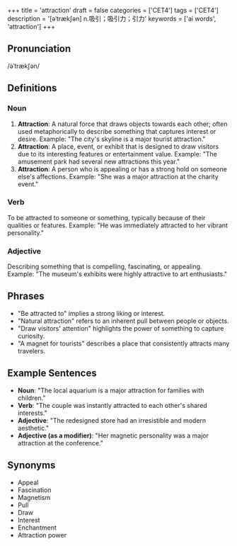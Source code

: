 +++
title = 'attraction'
draft = false
categories = ['CET4']
tags = ['CET4']
description = '[əˈtræk∫ən] n.吸引；吸引力；引力'
keywords = ['ai words', 'attraction']
+++

## Pronunciation
/əˈtrækʃən/

## Definitions
### Noun
1. **Attraction**: A natural force that draws objects towards each other; often used metaphorically to describe something that captures interest or desire. Example: "The city's skyline is a major tourist attraction."
2. **Attraction**: A place, event, or exhibit that is designed to draw visitors due to its interesting features or entertainment value. Example: "The amusement park had several new attractions this year."
3. **Attraction**: A person who is appealing or has a strong hold on someone else's affections. Example: "She was a major attraction at the charity event."

### Verb
To be attracted to someone or something, typically because of their qualities or features. Example: "He was immediately attracted to her vibrant personality."

### Adjective
Describing something that is compelling, fascinating, or appealing. Example: "The museum's exhibits were highly attractive to art enthusiasts."

## Phrases
- "Be attracted to" implies a strong liking or interest.
- "Natural attraction" refers to an inherent pull between people or objects.
- "Draw visitors' attention" highlights the power of something to capture curiosity.
- "A magnet for tourists" describes a place that consistently attracts many travelers.

## Example Sentences
- **Noun**: "The local aquarium is a major attraction for families with children."
- **Verb**: "The couple was instantly attracted to each other's shared interests."
- **Adjective**: "The redesigned store had an irresistible and modern aesthetic."
- **Adjective (as a modifier)**: "Her magnetic personality was a major attraction at the conference."

## Synonyms
- Appeal
- Fascination
- Magnetism
- Pull
- Draw
- Interest
- Enchantment
- Attraction power
